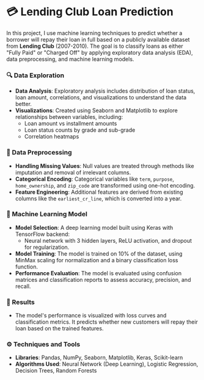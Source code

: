 # 💳 Lending Club Loan Prediction

In this project, I use machine learning techniques to predict whether a borrower will repay their loan in full based on a publicly available dataset from **Lending Club** (2007-2010). The goal is to classify loans as either "Fully Paid" or "Charged Off" by applying exploratory data analysis (EDA), data preprocessing, and machine learning models.

### 🔍 Data Exploration
- **Data Analysis**: Exploratory analysis includes distribution of loan status, loan amount, correlations, and visualizations to understand the data better.
- **Visualizations**: Created using Seaborn and Matplotlib to explore relationships between variables, including:
  - Loan amount vs installment amounts
  - Loan status counts by grade and sub-grade
  - Correlation heatmaps

### 🧹 Data Preprocessing
- **Handling Missing Values**: Null values are treated through methods like imputation and removal of irrelevant columns.
- **Categorical Encoding**: Categorical variables like `term`, `purpose`, `home_ownership`, and `zip_code` are transformed using one-hot encoding.
- **Feature Engineering**: Additional features are derived from existing columns like the `earliest_cr_line`, which is converted into a year.

### 🤖 Machine Learning Model
- **Model Selection**: A deep learning model built using Keras with TensorFlow backend:
  - Neural network with 3 hidden layers, ReLU activation, and dropout for regularization.
- **Model Training**: The model is trained on 10% of the dataset, using MinMax scaling for normalization and a binary classification loss function.
- **Performance Evaluation**: The model is evaluated using confusion matrices and classification reports to assess accuracy, precision, and recall.

### 📝 Results
- The model's performance is visualized with loss curves and classification metrics. It predicts whether new customers will repay their loan based on the trained features.

### ⚙️ Techniques and Tools
- **Libraries**: Pandas, NumPy, Seaborn, Matplotlib, Keras, Scikit-learn
- **Algorithms Used**: Neural Network (Deep Learning), Logistic Regression, Decision Trees, Random Forests

